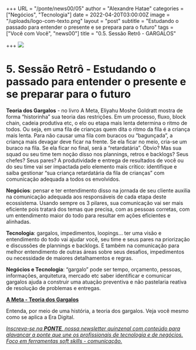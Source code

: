 +++
URL = "/ponte/news00/05"
author = "Alexandre Hatae"
categories = ["Negócios", "Tecnologia"]
date = 2022-04-20T03:00:00Z
image = "/uploads/logo-com-texto.png"
layout = "post"
subtitle = "Estudando o passado para entender o presente e se prepara para o futuro"
tags = ["Você com Você", "news00"]
title = "0.5. Sessão Retrô - GARGALOS"

+++
![](/uploads/logo-com-texto.png)

# **5. Sessão Retrô - Estudando o passado para entender o presente e se preparar para o futuro**

**Teoria dos Gargalos** - no livro A Meta, Eliyahu Moshe Goldratt mostra de forma “historinha” sua teoria das restrições. Em um processo, fluxo, block chain, cadeia produtiva etc, o elo ou etapa mais lenta determina o ritmo de todos. Ou seja, em uma fila de crianças quem dita o ritmo da fila é a criança mais lenta. Para não causar uma fila com buracos ou “bagunçada”, a criança mais devagar deve ficar na frente. Se ela ficar no meio, cria-se um buraco na fila. Se ela ficar no final, será a “retardatária”. Óbvio? Mas sua squad ou seu time tem noção disso nos plannings, retros e backlogs? Seus chefes? Seus pares? A produtividade e entrega de resultados de você ou do seu time vai ser impactada pelo elemento mais crítico: identifique e saiba gestionar “sua criança retardatária da fila de crianças” com comunicação adequada a todos os envolvidos.

**Negócios**: pensar e ter entendimento disso na jornada de seu cliente auxilia na comunicação adequada aos responsáveis de cada etapa deste ecossistema. Usando sempre os 3 pilares, sua comunicação vai ser mais eficiente pois tratará dos temas que precisa, com as pessoas corretas, com um entendimento maior do todo para resultar em ações eficientes e alinhadas.

**Tecnologia**: gargalos, impedimentos, loopings… ter uma visão e entendimento do todo vai ajudar você, seu time e seus pares na priorização e discussões de plannings e backlogs. E também na comunicação para melhor entendimento de outras áreas sobre seus desafios, impedimentos ou necessidade de maiores detalhamentos e regras.

**Negócios e Tecnologia**: “gargalo” pode ser tempo, orçamento, pessoas, informações, arquitetura, mercado etc saber identificar e comunicar gargalos ajuda a construir uma atuação preventiva e não pastelaria reativa de resolução de problemas e entregas.

[**A Meta - Teoria dos Gargalos**](https://www.auctus.com.br/resumo-a-meta/?utm_campaign=PONTE%20entre%20pessoas%20via%20comunica%C3%A7%C3%A3o&utm_medium=email&utm_source=Revue%20newsletter)

Entenda, por meio de uma história, a teoria dos gargalos. Veja você mesmo como se aplica a Era Digital.

[_Inscreva-se na_ **_PONTE_**_, nossa newsletter quinzenal com conteúdo para alavancar a ponte que une os profissionais de tecnologia e de negócios. Foco em ferramentas soft skills - comunicação._](https://www.getrevue.co/profile/porquesim-org "Inscreva-se na PONTE")